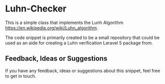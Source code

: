 # Luhn-Checker

This is a simple class that implements the Lunh Algorithm <https://en.wikipedia.org/wiki/Luhn_algorithm>.

The code snippet is primarily created to be a small repository that could be used as an aide for creating a Luhn verification Laravel 5 package from.

## Feedback, Ideas or Suggestions

If you have any feedback, ideas or suggestions about this snippet, feel free to get in touch.